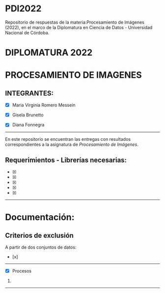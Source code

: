 # PDI2022
Repositorio de respuestas de la materia:Procesamiento de Imágenes (2022), en el marco de la Diplomatura en Ciencia de Datos - Universidad Nacional de Córdoba.

# **DIPLOMATURA 2022**

# PROCESAMIENTO DE IMAGENES

## INTEGRANTES:
   - [x] Maria Virginia Romero Messein
   - [x] Gisela Brunetto 
   - [x] Diana Fonnegra   


----   
En este repositorio se encuentran las entregas con resultados correspondientes a la asignatura de _Procesamiento de Imágenes_.

## **Requerimientos - Librerías necesarias**:
   - [x] 
   - [x] 
   - [x] 
   - [x] 
   - [x] 
----

# Documentación:




  ## Criterios de exclusión 
  A partir de dos conjuntos de datos:
   - [x] 
  ----
   - [x] Procesos 
  1.
  ----
